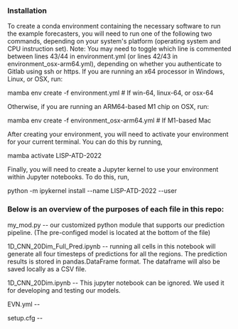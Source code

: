 ### Installation
To create a conda environment containing the necessary software to run the example forecasters, you will need to run one of the following two commands, depending on your system's platform (operating system and CPU instruction set).
Note: You may need to toggle which line is commented between lines 43/44 in environment.yml (or lines 42/43 in environment_osx-arm64.yml), depending on whether you authenticate to Gitlab using ssh or https.
If you are running an x64 processor in Windows, Linux, or OSX, run:

mamba env create -f environment.yml  # If win-64, linux-64, or osx-64


Otherwise, if you are running an ARM64-based M1 chip on OSX, run:

mamba env create -f environment_osx-arm64.yml  # If M1-based Mac


After creating your environment, you will need to activate your environment for your current terminal. You can do this by running,

mamba activate LISP-ATD-2022


Finally, you will need to create a Jupyter kernel to use your environment within Jupyter notebooks. To do this, run,

python -m ipykernel install --name LISP-ATD-2022 --user


### Below is an overview of the purposes of each file in this repo:

my_mod.py -- our customized python module that supports our prediction pipeline. (The pre-configed model is located at the bottom of the file)

1D_CNN_20Dim_Full_Pred.ipynb -- running all cells in this notebook will generate all four timesteps of predictions for all the regions. 
    The prediction results is stored in pandas.DataFrame format. The dataframe will also be saved locally as a CSV file.

1D_CNN_20Dim.ipynb -- This jupyter notebook can be ignored. We used it for developing and testing our models.

EVN.yml -- 

setup.cfg --
